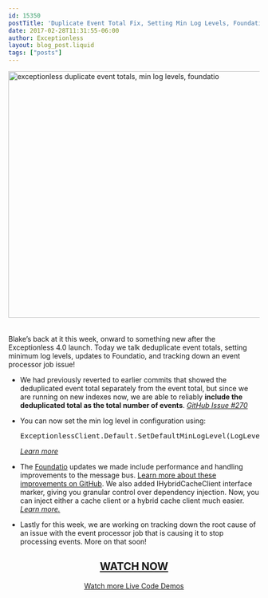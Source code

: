 ```yaml
---
id: 15350
postTitle: 'Duplicate Event Total Fix, Setting Min Log Levels, Foundatio Updates, and more &#8211; Live Code Demo'
date: 2017-02-28T11:31:55-06:00
author: Exceptionless
layout: blog_post.liquid
tags: ["posts"]
---
```

[<img loading="lazy" class="aligncenter size-large wp-image-15351" style="margin-bottom: 20px;" src="https://exceptionless.com/assets/170228-header-1024x538.jpg" alt="exceptionless duplicate event totals, min log levels, foundatio" width="940" height="494" data-id="15351" srcset="https://exceptionless.com/assets/170228-header-1024x538.jpg 1024w, https://exceptionless.com/assets/170228-header-300x158.jpg 300w, https://exceptionless.com/assets/170228-header-768x403.jpg 768w, https://exceptionless.com/assets/170228-header.jpg 1200w" sizes="(max-width: 940px) 100vw, 940px" />](https://www.liveedu.tv/niemyjski/2qyKy-exceptionless-weekly-demo-2-20-17/bGgd4-exceptionless-weekly-demo-2-13-17/)

Blake&#8217;s back at it this week, onward to something new after the Exceptionless 4.0 launch. Today we talk deduplicate event totals, setting minimum log levels, updates to Foundatio, and tracking down an event processor job issue!<!--more-->

  * We had previously reverted to earlier commits that showed the deduplicated event total separately from the event total, but since we are running on new indexes now, we are able to reliably **include the deduplicated total as the total number of events**. [_GitHub Issue #270_](https://github.com/exceptionless/Exceptionless/issues/270)

  * You can now set the min log level in configuration using: <pre class="brush: csharp; title: ; notranslate" title="">ExceptionlessClient.Default.SetDefaultMinLogLevel(LogLevel.Warn);</pre>
    
    _[Learn more](https://github.com/exceptionless/Exceptionless.Net/commit/bc29626a8c70fb23cb22983f8e55818b8f889cb2)_</li> </ul> 
    
      * The [Foundatio](https://github.com/exceptionless/Foundatio) updates we made include performance and handling improvements to the message bus. [Learn more about these improvements on GitHub](https://github.com/exceptionless/Foundatio/commit/c66ce6691614fca4ef423a34505a51ea0f2f354f). We also added IHybridCacheClient interface marker, giving you granular control over dependency injection. Now, you can inject either a cache client or a hybrid cache client much easier. _[Learn more.](https://github.com/exceptionless/Foundatio/commit/c0e30a08a80c4a29a47c83d8dda32316e4a9ed04)_
    
      * Lastly for this week, we are working on tracking down the root cause of an issue with the event processor job that is causing it to stop processing events. More on that soon!
    
    <h2 style="text-align: center;">
      <a href="https://www.liveedu.tv/niemyjski/2qyKy-exceptionless-weekly-demo-2-20-17/bGgd4-exceptionless-weekly-demo-2-13-17/">WATCH NOW</a>
    </h2>
    
    <p style="text-align: center;">
      <a href="https://exceptionless.com/category/live-coding/">Watch more Live Code Demos</a>
    </p>
